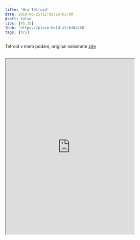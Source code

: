 ```yaml
---
title: 'Hra Tetroid'
date: 2019-06-25T12:02:26+02:00
draft: false
libs: [P5.JS]
thub: 'https://place-hold.it/640x360'
tags: [hry]
---
```


Tetroid v mem podani, original naleznete <a href="https://www.duelovky.cz/games/game.aspx?gid=tetroid&play=true#p=game">zde</a>
<br>
<br>

<iframe scrolling="no" style="width:420px;height:573px;overflow:hidden;margin:auto" src="https://editor.p5js.org/sirluky/embed/VeKVVKDFX"></iframe>
